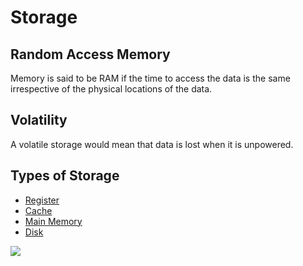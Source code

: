 # Storage
## Random Access Memory
Memory is said to be RAM if  the time to access the data is the same irrespective of the physical locations of the data.

## Volatility
A volatile storage would mean that data is lost when it is unpowered.

## Types of Storage
- [Register](Register)
- [Cache](Notes/Cache.md)
- [Main Memory](Main%20Memory)
- [Disk](Notes/Disk.md)

![](https://i.imgur.com/p8E6BBq.png)
